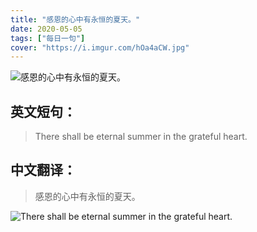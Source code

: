 ```yaml
---
title: "感恩的心中有永恒的夏天。"
date: 2020-05-05
tags: ["每日一句"]
cover: "https://i.imgur.com/hOa4aCW.jpg"
---
```


![感恩的心中有永恒的夏天。](https://i.imgur.com/X9Rn0Q3.jpg)

## 英文短句：
> There shall be eternal summer in the grateful heart.

<!--more-->

## 中文翻译：
> 感恩的心中有永恒的夏天。

![There shall be eternal summer in the grateful heart.](https://i.imgur.com/N3CqR0Y.jpg)

